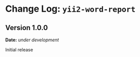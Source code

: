 Change Log: `yii2-word-report`
==============================

## Version 1.0.0

**Date:** _under development_

Initial release
